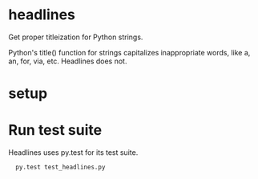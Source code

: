 # headlines
Get proper titleization for Python strings.

Python's title() function for strings capitalizes inappropriate words, like a, an, for, via, etc. Headlines does not.

# setup

# Run test suite
Headlines uses py.test for its test suite.

      py.test test_headlines.py
